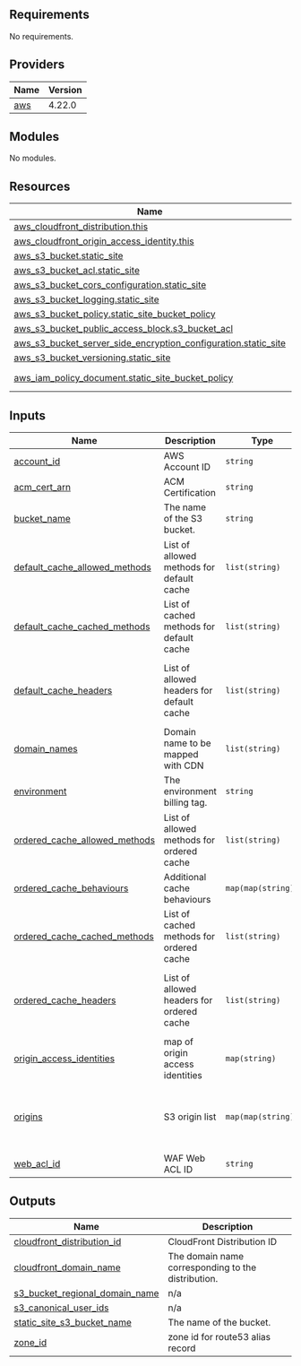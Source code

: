## Requirements

No requirements.

## Providers

| Name | Version |
|------|---------|
| <a name="provider_aws"></a> [aws](#provider\_aws) | 4.22.0 |

## Modules

No modules.

## Resources

| Name | Type |
|------|------|
| [aws_cloudfront_distribution.this](https://registry.terraform.io/providers/hashicorp/aws/latest/docs/resources/cloudfront_distribution) | resource |
| [aws_cloudfront_origin_access_identity.this](https://registry.terraform.io/providers/hashicorp/aws/latest/docs/resources/cloudfront_origin_access_identity) | resource |
| [aws_s3_bucket.static_site](https://registry.terraform.io/providers/hashicorp/aws/latest/docs/resources/s3_bucket) | resource |
| [aws_s3_bucket_acl.static_site](https://registry.terraform.io/providers/hashicorp/aws/latest/docs/resources/s3_bucket_acl) | resource |
| [aws_s3_bucket_cors_configuration.static_site](https://registry.terraform.io/providers/hashicorp/aws/latest/docs/resources/s3_bucket_cors_configuration) | resource |
| [aws_s3_bucket_logging.static_site](https://registry.terraform.io/providers/hashicorp/aws/latest/docs/resources/s3_bucket_logging) | resource |
| [aws_s3_bucket_policy.static_site_bucket_policy](https://registry.terraform.io/providers/hashicorp/aws/latest/docs/resources/s3_bucket_policy) | resource |
| [aws_s3_bucket_public_access_block.s3_bucket_acl](https://registry.terraform.io/providers/hashicorp/aws/latest/docs/resources/s3_bucket_public_access_block) | resource |
| [aws_s3_bucket_server_side_encryption_configuration.static_site](https://registry.terraform.io/providers/hashicorp/aws/latest/docs/resources/s3_bucket_server_side_encryption_configuration) | resource |
| [aws_s3_bucket_versioning.static_site](https://registry.terraform.io/providers/hashicorp/aws/latest/docs/resources/s3_bucket_versioning) | resource |
| [aws_iam_policy_document.static_site_bucket_policy](https://registry.terraform.io/providers/hashicorp/aws/latest/docs/data-sources/iam_policy_document) | data source |

## Inputs

| Name | Description | Type | Default | Required |
|------|-------------|------|---------|:--------:|
| <a name="input_account_id"></a> [account\_id](#input\_account\_id) | AWS Account ID | `string` | n/a | yes |
| <a name="input_acm_cert_arn"></a> [acm\_cert\_arn](#input\_acm\_cert\_arn) | ACM Certification | `string` | `""` | no |
| <a name="input_bucket_name"></a> [bucket\_name](#input\_bucket\_name) | The name of the S3 bucket. | `string` | n/a | yes |
| <a name="input_default_cache_allowed_methods"></a> [default\_cache\_allowed\_methods](#input\_default\_cache\_allowed\_methods) | List of allowed methods for default cache | `list(string)` | <pre>[<br>  "HEAD",<br>  "GET",<br>  "OPTIONS"<br>]</pre> | no |
| <a name="input_default_cache_cached_methods"></a> [default\_cache\_cached\_methods](#input\_default\_cache\_cached\_methods) | List of cached methods for default cache | `list(string)` | <pre>[<br>  "HEAD",<br>  "GET"<br>]</pre> | no |
| <a name="input_default_cache_headers"></a> [default\_cache\_headers](#input\_default\_cache\_headers) | List of allowed headers for default cache | `list(string)` | <pre>[<br>  "Access-Controll-Allow-Origin",<br>  "Access-Controll-Request-Headers",<br>  "Origin"<br>]</pre> | no |
| <a name="input_domain_names"></a> [domain\_names](#input\_domain\_names) | Domain name to be mapped with CDN | `list(string)` | `[]` | no |
| <a name="input_environment"></a> [environment](#input\_environment) | The environment billing tag. | `string` | n/a | yes |
| <a name="input_ordered_cache_allowed_methods"></a> [ordered\_cache\_allowed\_methods](#input\_ordered\_cache\_allowed\_methods) | List of allowed methods for ordered cache | `list(string)` | <pre>[<br>  "GET",<br>  "HEAD",<br>  "OPTIONS"<br>]</pre> | no |
| <a name="input_ordered_cache_behaviours"></a> [ordered\_cache\_behaviours](#input\_ordered\_cache\_behaviours) | Additional cache behaviours | `map(map(string))` | `{}` | no |
| <a name="input_ordered_cache_cached_methods"></a> [ordered\_cache\_cached\_methods](#input\_ordered\_cache\_cached\_methods) | List of cached methods for ordered cache | `list(string)` | <pre>[<br>  "GET",<br>  "HEAD"<br>]</pre> | no |
| <a name="input_ordered_cache_headers"></a> [ordered\_cache\_headers](#input\_ordered\_cache\_headers) | List of allowed headers for ordered cache | `list(string)` | <pre>[<br>  "Access-Controll-Allow-Origin",<br>  "Access-Controll-Request-Headers",<br>  "Origin"<br>]</pre> | no |
| <a name="input_origin_access_identities"></a> [origin\_access\_identities](#input\_origin\_access\_identities) | map of origin access identities | `map(string)` | `{}` | no |
| <a name="input_origins"></a> [origins](#input\_origins) | S3 origin list | `map(map(string))` | <pre>{<br>  "only-origin": {<br>    "origin_id": "only-origin"<br>  }<br>}</pre> | no |
| <a name="input_web_acl_id"></a> [web\_acl\_id](#input\_web\_acl\_id) | WAF Web ACL ID | `string` | `""` | no |

## Outputs

| Name | Description |
|------|-------------|
| <a name="output_cloudfront_distribution_id"></a> [cloudfront\_distribution\_id](#output\_cloudfront\_distribution\_id) | CloudFront Distribution ID |
| <a name="output_cloudfront_domain_name"></a> [cloudfront\_domain\_name](#output\_cloudfront\_domain\_name) | The domain name corresponding to the distribution. |
| <a name="output_s3_bucket_regional_domain_name"></a> [s3\_bucket\_regional\_domain\_name](#output\_s3\_bucket\_regional\_domain\_name) | n/a |
| <a name="output_s3_canonical_user_ids"></a> [s3\_canonical\_user\_ids](#output\_s3\_canonical\_user\_ids) | n/a |
| <a name="output_static_site_s3_bucket_name"></a> [static\_site\_s3\_bucket\_name](#output\_static\_site\_s3\_bucket\_name) | The name of the bucket. |
| <a name="output_zone_id"></a> [zone\_id](#output\_zone\_id) | zone id for route53 alias record |
